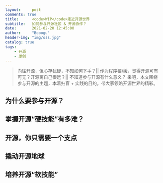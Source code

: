 ```yaml
---
layout:     post
comments: true
title:      <code>WIP</code>走近开源世界
subtitle:   如何参与开源社区 & 开源协作？
date:       2021-02-20 12:45:00
author:     "Booogu"
header-img: "img/oss.jpg"
catalog: true
tags:
    - 开源
    - 原创
---
```


> 向往开源，但心存犹疑，不知如何下手？|| 作为程序猿/媛，觉得开源可有可无？开源离自己很远？|| 不知道参与开源有什么意义？ 来吧，本文围绕参与开源的主题，本着扫盲 + 实践的目的，带大家领略开源世界的精彩。

## 为什么要参与开源？

## 掌握开源“硬技能”有多难？

## 开源，你只需要一个支点

## 撬动开源地球

## 培养开源“软技能”